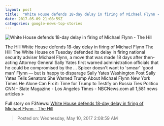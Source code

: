 ```yaml
---
layout: post
title:  "White House defends 18-day delay in firing of Michael Flynn - The Hill"
date: 2017-05-09 21:08:59Z
categories: google-news-top-stories
---
```


![White House defends 18-day delay in firing of Michael Flynn - The Hill](http://thehill.com/sites/default/files/spicersean_041017gn2_lead.jpg)

The Hill White House defends 18-day delay in firing of Michael Flynn The Hill The White House on Tuesday defended its delay in firing national security adviser Michael Flynn, a move that was made 18 days after then-acting Attorney General Sally Yates first warned administration officials that he could be compromised by the ... Spicer doesn't want to 'smear' 'good man' Flynn — but is happy to disparage Sally Yates Washington Post Sally Yates Tells Senators She Warned Trump About Michael Flynn New York Times He Alone Can Fix it: Time for Trump to Testify on Russia Ties Politico CNN - Slate Magazine - Los Angeles Times - NBCNews.com all 1,581 news articles »


Full story on F3News: [White House defends 18-day delay in firing of Michael Flynn - The Hill](http://www.f3nws.com/n/TTakkC)

> Posted on: Wednesday, May 10, 2017 2:08:59 AM
